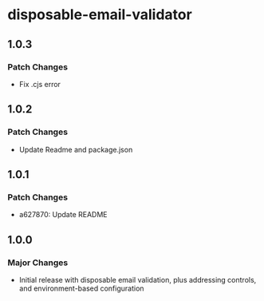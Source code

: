 # disposable-email-validator

## 1.0.3

### Patch Changes

- Fix .cjs error

## 1.0.2

### Patch Changes

- Update Readme and package.json

## 1.0.1

### Patch Changes

- a627870: Update README

## 1.0.0

### Major Changes

- Initial release with disposable email validation, plus addressing controls, and environment-based configuration
